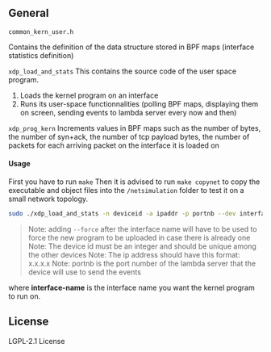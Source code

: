 ## General
``` common_kern_user.h ``` 

Contains the definition of the data structure stored in BPF maps (interface statistics definition)

``` xdp_load_and_stats ``` 
This contains the source code of the user space program.
1) Loads the kernel program on an interface
2) Runs its user-space functionnalities (polling BPF maps, displaying them on screen, sending events to lambda server every now and then)

``` xdp_prog_kern ``` 
Increments values in BPF maps such as the number of bytes, the number of syn+ack, the number of tcp payload bytes, the number of packets for each arriving packet on the interface it is loaded on

#### Usage

First you have to run ``` make ``` 
Then it is advised to run ``` make copynet ``` to copy the executable and object files into the ``` /netsimulation ``` folder to test it on a small network topology.

```sh
sudo ./xdp_load_and_stats -n deviceid -a ipaddr -p portnb --dev interface-name
```
> Note: adding `--force` after the interface name will have to be used to force the new program to be uploaded in case there is already one
> Note: The device id must be an integer and should be unique among the other devices
> Note: The ip address should have this format: x.x.x.x
> Note: portnb is the port number of the lambda server that the device will use to send the events

where **interface-name** is the interface name you want the kernel program to run on. 

## License

LGPL-2.1 License 

[//]: # 
